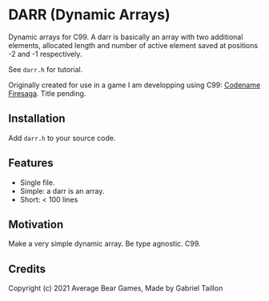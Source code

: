 # DARR (Dynamic Arrays) 

Dynamic arrays for C99. A darr is basically an array with two additional elements, allocated length and number of active element saved at positions -2 and -1 respectively. 

See ```darr.h``` for tutorial.

Originally created for use in a game I am developping using C99: [Codename Firesaga](https://gitlab.com/Gabinou/firesagamaker). Title pending. 

## Installation
Add ```darr.h``` to your source code.

## Features
- Single file.
- Simple: a darr is an array.
- Short: < 100 lines

## Motivation
Make a very simple dynamic array. 
Be type agnostic.
C99.

## Credits
Copyright (c) 2021 Average Bear Games, Made by Gabriel Taillon
